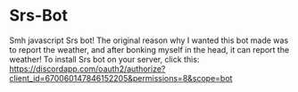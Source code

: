 # Srs-Bot
Smh javascript
Srs bot! The original reason why I wanted this bot made was to report the weather, and after bonking myself in the head, it can report the weather!
To install Srs bot on your server, click this: https://discordapp.com/oauth2/authorize?client_id=670060147846152205&permissions=8&scope=bot

